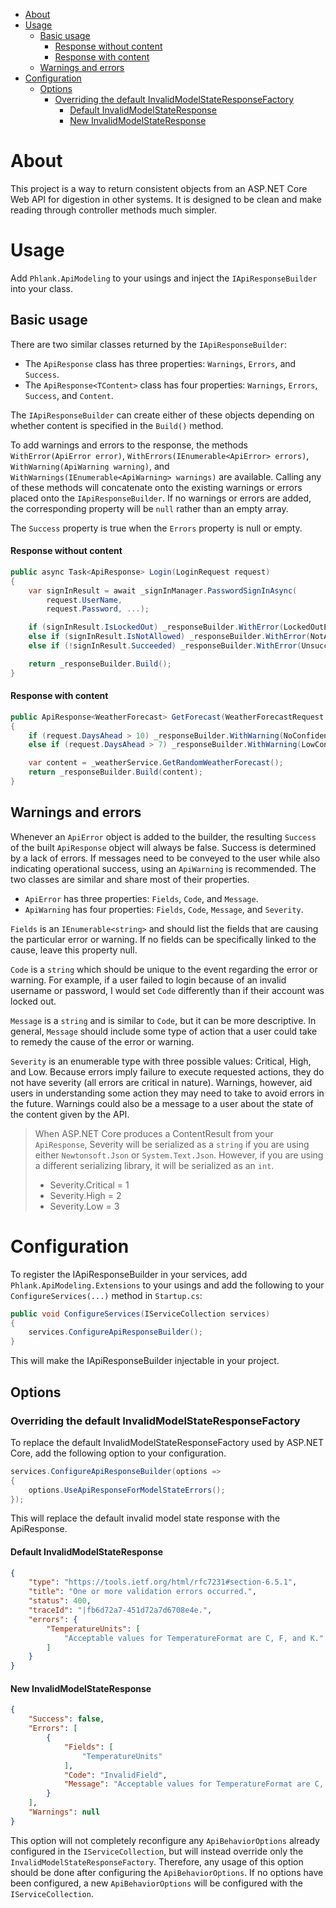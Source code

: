 - [About](#about)
- [Usage](#usage)
  - [Basic usage](#basic-usage)
      - [Response without content](#response-without-content)
      - [Response with content](#response-with-content)
  - [Warnings and errors](#warnings-and-errors)
- [Configuration](#configuration)
  - [Options](#options)
    - [Overriding the default InvalidModelStateResponseFactory](#overriding-the-default-invalidmodelstateresponsefactory)
      - [Default InvalidModelStateResponse](#default-invalidmodelstateresponse)
      - [New InvalidModelStateResponse](#new-invalidmodelstateresponse)

# About

This project is a way to return consistent objects from an ASP<area>.NET Core Web API for digestion in other systems. It is designed to be clean and make reading through controller methods much simpler.

# Usage

Add `Phlank.ApiModeling` to your usings and inject the `IApiResponseBuilder` into your class.

## Basic usage

There are two similar classes returned by the `IApiResponseBuilder`:

- The `ApiResponse` class has three properties: `Warnings`, `Errors`, and `Success`.
- The `ApiResponse<TContent>` class has four properties: `Warnings`, `Errors`, `Success`, and `Content`.


The `IApiResponseBuilder` can create either of these objects depending on whether content is specified in the `Build()` method.

To add warnings and errors to the response, the methods `WithError(ApiError error)`, `WithErrors(IEnumerable<ApiError> errors)`, `WithWarning(ApiWarning warning)`, and `WithWarnings(IEnumerable<ApiWarning> warnings)` are available. Calling any of these methods will concatenate onto the existing warnings or errors placed onto the `IApiResponseBuilder`. If no warnings or errors are added, the corresponding property will be `null` rather than an empty array. 

The `Success` property is true when the `Errors` property is null or empty.

#### Response without content

```C#
public async Task<ApiResponse> Login(LoginRequest request)
{
    var signInResult = await _signInManager.PasswordSignInAsync(
        request.UserName,
        request.Password, ...);

    if (signInResult.IsLockedOut) _responseBuilder.WithError(LockedOutError);
    else if (signInResult.IsNotAllowed) _responseBuilder.WithError(NotAllowedError);
    else if (!signInResult.Succeeded) _responseBuilder.WithError(UnsuccessfulSignInError);

    return _responseBuilder.Build();
}
```

#### Response with content

```C#
public ApiResponse<WeatherForecast> GetForecast(WeatherForecastRequest request)
{
    if (request.DaysAhead > 10) _responseBuilder.WithWarning(NoConfidenceForecastWarning);
    else if (request.DaysAhead > 7) _responseBuilder.WithWarning(LowConfidenceForecastWarning);

    var content = _weatherService.GetRandomWeatherForecast();
    return _responseBuilder.Build(content);
}
```

## Warnings and errors

Whenever an `ApiError` object is added to the builder, the resulting `Success` of the built `ApiResponse` object will always be false. Success is determined by a lack of errors. If messages need to be conveyed to the user while also indicating operational success, using an `ApiWarning` is recommended. The two classes are similar and share most of their properties.

- `ApiError` has three properties: `Fields`, `Code`, and `Message`.
- `ApiWarning` has four properties: `Fields`, `Code`, `Message`, and `Severity`.

`Fields` is an `IEnumerable<string>` and should list the fields that are causing the particular error or warning. If no fields can be specifically linked to the cause, leave this property null.

`Code` is a `string` which should be unique to the event regarding the error or warning. For example, if a user failed to login because of an invalid username or password, I would set `Code` differently than if their account was locked out.

`Message` is a `string` and is similar to `Code`, but it can be more descriptive. In general, `Message` should include some type of action that a user could take to remedy the cause of the error or warning.

`Severity` is an enumerable type with three possible values: Critical, High, and Low. Because errors imply failure to execute requested actions, they do not have severity (all errors are critical in nature). Warnings, however, aid users in understanding some action they may need to take to avoid errors in the future. Warnings could also be a message to a user about the state of the content given by the API.

> When ASP<area>.NET Core produces a ContentResult from your `ApiResponse`, Severity will be serialized as a `string` if you are using either `Newtonsoft.Json` or `System.Text.Json`. However, if you are using a different serializing library, it will be serialized as an `int`.
>
> - Severity.Critical = 1
> - Severity.High = 2
> - Severity.Low = 3

# Configuration

To register the IApiResponseBuilder in your services, add `Phlank.ApiModeling.Extensions` to your usings and add the following to your `ConfigureServices(...)` method in `Startup.cs`:

```C#
public void ConfigureServices(IServiceCollection services)
{
    services.ConfigureApiResponseBuilder();
}
```

This will make the IApiResponseBuilder injectable in your project.

## Options

### Overriding the default InvalidModelStateResponseFactory

To replace the default InvalidModelStateResponseFactory used by ASP<area>.NET Core, add the following option to your configuration.

```C#
services.ConfigureApiResponseBuilder(options => 
{
    options.UseApiResponseForModelStateErrors();
});
```

This will replace the default invalid model state response with the ApiResponse.

#### Default InvalidModelStateResponse

```Json
{
    "type": "https://tools.ietf.org/html/rfc7231#section-6.5.1",
    "title": "One or more validation errors occurred.",
    "status": 400,
    "traceId": "|fb6d72a7-451d72a7d6708e4e.",
    "errors": {
        "TemperatureUnits": [
            "Acceptable values for TemperatureFormat are C, F, and K."
        ]
    }
}
```

#### New InvalidModelStateResponse

```Json
{
    "Success": false,
    "Errors": [
        {
            "Fields": [
                "TemperatureUnits"
            ],
            "Code": "InvalidField",
            "Message": "Acceptable values for TemperatureFormat are C, F, and K."
        }
    ],
    "Warnings": null
}
```

This option will not completely reconfigure any `ApiBehaviorOptions` already configured in the `IServiceCollection`, but will instead override only the `InvalidModelStateResponseFactory`. Therefore, any usage of this option should be done after configuring the `ApiBehaviorOptions`. If no options have been configured, a new `ApiBehaviorOptions` will be configured with the `IServiceCollection`.
